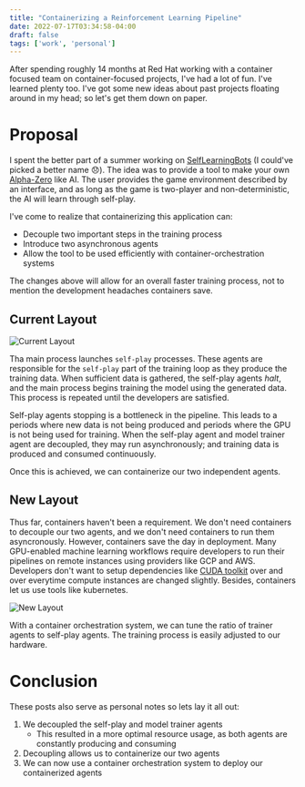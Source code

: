 ```yaml
---
title: "Containerizing a Reinforcement Learning Pipeline"
date: 2022-07-17T03:34:58-04:00
draft: false
tags: ['work', 'personal']
---
```


After spending roughly 14 months at Red Hat working with a container focused team on container-focused projects, I've had a lot of fun. I've learned plenty too. I've got some new ideas about past projects floating around in my head; so let's get them down on paper.
<!--more-->
# Proposal

I spent the better part of a summer working on [SelfLearningBots](https://github.com/saqibali-2k/SelfLearningBots) (I could've picked a better name 😞). The idea was to provide a tool to make your own [Alpha-Zero](https://en.wikipedia.org/wiki/AlphaZero) like AI.
The user provides the game environment described by an interface, and as long as the game is two-player and non-deterministic, the AI will learn through self-play.

I've come to realize that containerizing this application can:
* Decouple two important steps in the training process
* Introduce two asynchronous agents
* Allow the tool to be used efficiently with container-orchestration systems

The changes above will allow for an overall faster training process, not to mention the development headaches containers save.

## Current Layout
![Current Layout](/imgs/containerizing-ml/Before.png "Current Layout")

Tha main process launches `self-play` processes. These agents are responsible for the `self-play` part of the training loop as they produce the training data. When sufficient data is gathered, the self-play agents *halt*, and the main process begins training the model using the generated data. This process is repeated until the developers are satisfied. 

Self-play agents stopping is a bottleneck in the pipeline. This leads to a periods where new data is not being produced and periods where the GPU is not being used for training. When the self-play agent and model trainer agent are decoupled, they may run asynchronously; and training data is produced and consumed continuously.

Once this is achieved, we can containerize our two independent agents. 

## New Layout

Thus far, containers haven't been a requirement. We don't need containers to decouple our two agents, and we don't need containers to run them asyncronously. However, containers save the day in deployment. Many GPU-enabled machine learning workflows require developers to run their pipelines on remote instances using providers like GCP and AWS. Developers don't want to setup dependencies like [CUDA toolkit](https://developer.nvidia.com/cuda-toolkit) over and over everytime  compute instances are changed slightly. Besides, containers let us use tools like kubernetes. 

![New Layout](/imgs/containerizing-ml/After.png "New Layout")

With a container orchestration system, we can tune the ratio of trainer agents to self-play agents. The training process is easily adjusted to our hardware.

# Conclusion

These posts also serve as personal notes so lets lay it all out:
1. We decoupled the self-play and model trainer agents
    * This resulted in a more optimal resource usage, as both agents are constantly producing and consuming
1. Decoupling allows us to containerize our two agents
1. We can now use a container orchestration system to deploy our containerized agents
